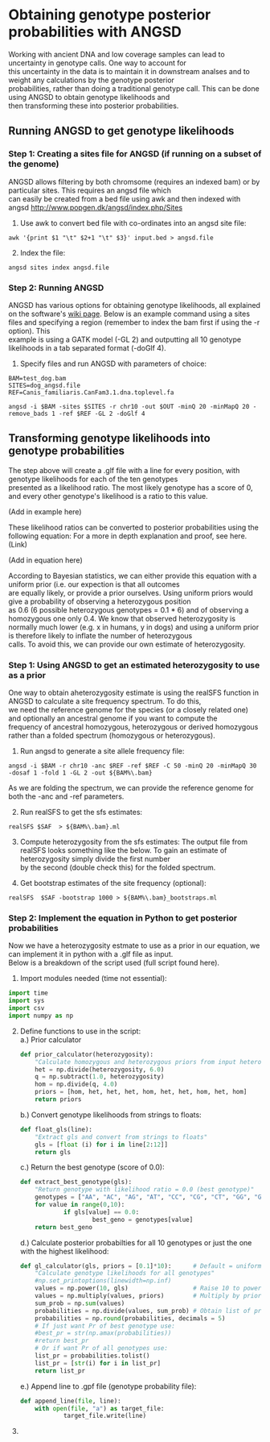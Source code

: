 # Obtaining genotype posterior probabilities with ANGSD

Working with ancient DNA and low coverage samples can lead to uncertainty in genotype calls. One way to account for  
this uncertainty in the data is to maintain it in downstream analses and to weight any calculations by the genotype posterior  
probabilities, rather than doing a traditional genotype call. This can be done using ANGSD to obtain genotype likelihoods and  
then transforming these into posterior probabilities.

## Running ANGSD to get genotype likelihoods

### Step 1: Creating a sites file for ANGSD (if running on a subset of the genome)

ANGSD allows filtering by both chromsome (requires an indexed bam) or by particular sites. This requires an angsd file which  
can easily be created from a bed file using awk and then indexed with angsd http://www.popgen.dk/angsd/index.php/Sites 

1. Use awk to convert bed file with co-ordinates into an angsd site file:
```linux
awk '{print $1 "\t" $2+1 "\t" $3}' input.bed > angsd.file
```
2. Index the file:
```linux
angsd sites index angsd.file
```

### Step 2: Running ANGSD

ANGSD has various options for obtaining genotype likelihoods, all explained on the software's [wiki page](http://www.popgen.dk/angsd/index.php/Genotype_Likelihoods). Below is 
an example command using a sites files and specifying a region (remember to index the bam first if using the -r option). This  
example is using a GATK model (-GL 2) and outputting all 10 genotype likelihoods in a tab separated format (-doGlf 4).

1. Specify files and run ANGSD with parameters of choice:
```linux
BAM=test_dog.bam
SITES=dog_angsd.file
REF=Canis_familiaris.CanFam3.1.dna.toplevel.fa 

angsd -i $BAM -sites $SITES -r chr10 -out $OUT -minQ 20 -minMapQ 20 -remove_bads 1 -ref $REF -GL 2 -doGlf 4
```

## Transforming genotype likelihoods into genotype probabilities

The step above will create a .glf file with a line for every position, with genotype likelihoods for each of the ten genotypes  
presented as a likelihood ratio. The most likely genotype has a score of 0, and every other genotype's likelihood is a ratio
to this value. 

(Add in example here)

These likelihood ratios can be converted to posterior probabilities using the following equation: 
For a more in depth explanation and proof, see here. (Link)

(Add in equation here)

According to Bayesian statistics, we can either provide this equation with a uniform prior (i.e. our expection is that all outcomes  
are equally likely, or provide a prior ourselves. Using uniform priors would give a probability of observing a heterozygous position  
as 0.6 (6 possible heterozygous genotypes = 0.1 * 6) and of observing a homozygous one only 0.4. We know that observed heterozygosity 
is normally much lower (e.g. x in humans, y in dogs) and using a uniform prior is therefore likely to inflate the number of heterozygous  
calls. To avoid this, we can provide our own estimate of heterozygosity. 

### Step 1: Using ANGSD to get an estimated heterozygosity to use as a prior

One way to obtain aheterozygosity estimate is using the realSFS function in ANGSD to calculate a site frequency spectrum. To do this,  
we need the reference genome for the species (or a closely related one) and optionally an ancestral genome if you want to compute the  
frequency of ancestral homozygous, heterozygous or derived homozygous rather than a folded spectrum (homozygous or heterozygous). 

1. Run angsd to generate a site allele frequency file:
```linux
angsd -i $BAM -r chr10 -anc $REF -ref $REF -C 50 -minQ 20 -minMapQ 30 -dosaf 1 -fold 1 -GL 2 -out ${BAM%\.bam}
```  
   As we are folding the spectrum, we can provide the reference genome for both the -anc and -ref parameters.  

2. Run realSFS to get the sfs estimates:
```linux
realSFS $SAF  > ${BAM%\.bam}.ml
```
3. Compute heterozygosity from the sfs estimates:
The output file from realSFS looks something like the below. To gain an estimate of heterozygosity simply divide the first number  
by the second (double check this) for the folded spectrum.

4. Get bootstrap estimates of the site frequency (optional):
```linux
realSFS  $SAF -bootstrap 1000 > ${BAM%\.bam}_bootstraps.ml
```
### Step 2: Implement the equation in Python to get posterior probabilities

Now we have a heterozygosity estmate to use as a prior in our equation, we can implement it in python with a .glf file as input.  
Below is a breakdown of the script used (full script found here). 

1. Import modules needed (time not essential):
```python
import time
import sys
import csv
import numpy as np
```
2. Define functions to use in the script:  
    a.) Prior calculator
    ```python
    def prior_calculator(heterozygosity):
        "Calculate homozygous and heterozygous priors from input heterozygosity value"
        het = np.divide(heterozygosity, 6.0)
        q = np.subtract(1.0, heterozygosity)
        hom = np.divide(q, 4.0)
        priors = [hom, het, het, het, hom, het, het, hom, het, hom]
        return priors
    ```
    b.) Convert genotype likelihoods from strings to floats:
    ```python
    def float_gls(line):
        "Extract gls and convert from strings to floats"
        gls = [float (i) for i in line[2:12]]
        return gls
    ```
    c.) Return the best genotype (score of 0.0):
    ```python
    def extract_best_genotype(gls):
        "Return genotype with likelihood ratio = 0.0 (best genotype)"
        genotypes = ["AA", "AC", "AG", "AT", "CC", "CG", "CT", "GG", "GT", "TT"] 
        for value in range(0,10):
                if gls[value] == 0.0:
                        best_geno = genotypes[value]
        return best_geno
    ```
    d.) Calculate posterior probabilties for all 10 genotypes or just the one with the highest likelihood:
    ```python
    def gl_calculator(gls, priors = [0.1]*10):      # Default = uniform prior
        "Calculate genotype likelihoods for all genotypes"
        #np.set_printoptions(linewidth=np.inf)
        values = np.power(10, gls)                  # Raise 10 to power of gls
        values = np.multiply(values, priors)        # Multiply by prior
        sum_prob = np.sum(values)
        probabilities = np.divide(values, sum_prob) # Obtain list of probabilities by value/sum_prob
        probabilities = np.round(probabilities, decimals = 5)
        # If just want Pr of best genotype use:
        #best_pr = str(np.amax(probabilities))
        #return best_pr
        # Or if want Pr of all genotypes use:
        list_pr = probabilities.tolist()
        list_pr = [str(i) for i in list_pr]
        return list_pr
    ```
    e.) Append line to .gpf file (genotype probability file):
    ```python
    def append_line(file, line):
        with open(file, "a") as target_file:
                target_file.write(line)
    ```
3.  
    
    
    




